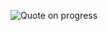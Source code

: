 ![Quote on progress](https://quotefancy.com/media/wallpaper/3840x2160/83551-Walt-Disney-Quote-Progress-is-impossible-without-change.jpg)
